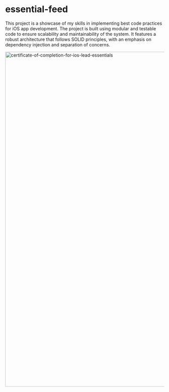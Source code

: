 # essential-feed
This project is a showcase of my skills in implementing best code practices for iOS app development. The project is built using modular and testable code to ensure scalability and maintainability of the system. It features a robust architecture that follows SOLID principles, with an emphasis on dependency injection and separation of concerns.

<img width="1062" alt="certificate-of-completion-for-ios-lead-essentials" src="https://github.com/1729patrick/essential-feed/assets/35247414/50ef4a61-2ba3-4a79-8a1a-5ccc2bd9578e">
